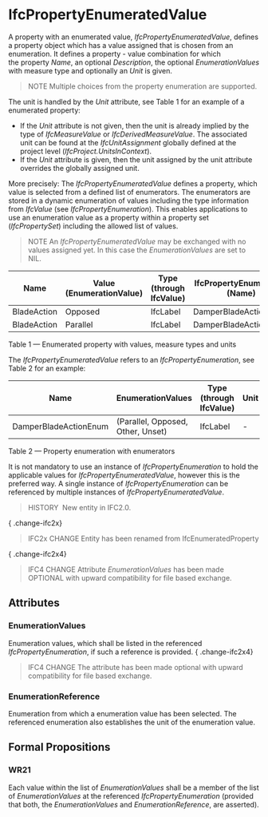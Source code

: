 # IfcPropertyEnumeratedValue

A property with an enumerated value, _IfcPropertyEnumeratedValue_, defines a property object which has a value assigned that is chosen from an enumeration. It defines a property - value combination for which the property _Name_, an optional _Description_, the optional _EnumerationValues_ with measure type and optionally an _Unit_ is given.
<!-- end of short definition -->


> NOTE Multiple choices from the property enumeration are supported.

The unit is handled by the _Unit_ attribute, see Table 1 for an example of a enumerated property:

* If the _Unit_ attribute is not given, then the unit is already implied by the type of _IfcMeasureValue_ or _IfcDerivedMeasureValue_. The associated unit can be found at the _IfcUnitAssignment_ globally defined at the project level (_IfcProject.UnitsInContext_).
* If the _Unit_ attribute is given, then the unit assigned by the unit attribute overrides the globally assigned unit.

More precisely: The _IfcPropertyEnumeratedValue_ defines a property, which value is selected from a defined list of enumerators. The enumerators are stored in a dynamic enumeration of values including the type information from _IfcValue_ (see _IfcPropertyEnumeration_). This enables applications to use an enumeration value as a property within a property set (_IfcPropertySet_) including the allowed list of values.

> NOTE An _IfcPropertyEnumeratedValue_ may be exchanged with no values assigned yet. In this case the _EnumerationValues_ are set to NIL.


|Name|Value (EnumerationValue)|Type (through IfcValue)|IfcPropertyEnumeration (Name)|
|--- |--- |--- |--- |
|BladeAction|Opposed|IfcLabel|DamperBladeActionEnum|
|BladeAction|Parallel|IfcLabel|DamperBladeActionEnum|

Table 1 — Enumerated property with values, measure types and units

The _IfcPropertyEnumeratedValue_ refers to an _IfcPropertyEnumeration_, see Table 2 for an example:

|Name|EnumerationValues|Type (through IfcValue)|Unit|
|--- |--- |--- |--- |
|DamperBladeActionEnum|(Parallel, Opposed, Other, Unset)|IfcLabel|-|

Table 2 — Property enumeration with enumerators

It is not mandatory to use an instance of _IfcPropertyEnumeration_ to hold the applicable values for _IfcPropertyEnumeratedValue_, however this is the preferred way. A single instance of _IfcPropertyEnumeration_ can be referenced by multiple instances of _IfcPropertyEnumeratedValue_.

> HISTORY  New entity in IFC2.0.

{ .change-ifc2x}
> IFC2x CHANGE Entity has been renamed from IfcEnumeratedProperty

{ .change-ifc2x4}
> IFC4 CHANGE Attribute _EnumerationValues_ has been made OPTIONAL with upward compatibility for file based exchange.

## Attributes

### EnumerationValues
Enumeration values, which shall be listed in the referenced _IfcPropertyEnumeration_, if such a reference is provided.
{ .change-ifc2x4}
> IFC4 CHANGE The attribute has been made optional with upward compatibility for file based exchange.

### EnumerationReference
Enumeration from which a enumeration value has been selected. The referenced enumeration also establishes the unit of the enumeration value.

## Formal Propositions

### WR21
Each value within the list of _EnumerationValues_ shall be a member of the list of _EnumerationValues_ at the referenced _IfcPropertyEnumeration_ (provided that both, the _EnumerationValues_ and _EnumerationReference_, are asserted).
